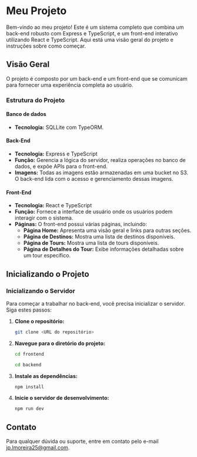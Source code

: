 # Meu Projeto

Bem-vindo ao meu projeto! Este é um sistema completo que combina um back-end robusto com Express e TypeScript, e um front-end interativo utilizando React e TypeScript. Aqui está uma visão geral do projeto e instruções sobre como começar.

## Visão Geral

O projeto é composto por um back-end e um front-end que se comunicam para fornecer uma experiência completa ao usuário. 

### Estrutura do Projeto

#### Banco de dados

- **Tecnologia:** SQLLite com TypeORM.

#### Back-End

- **Tecnologia:** Express e TypeScript
- **Função:** Gerencia a lógica do servidor, realiza operações no banco de dados, e expõe APIs para o front-end.
- **Imagens:** Todas as imagens estão armazenadas em uma bucket no S3. O back-end lida com o acesso e gerenciamento dessas imagens.

#### Front-End

- **Tecnologia:** React e TypeScript
- **Função:** Fornece a interface de usuário onde os usuários podem interagir com o sistema.
- **Páginas:** O front-end possui várias páginas, incluindo:
  - **Página Home:** Apresenta uma visão geral e links para outras seções.
  - **Página de Destinos:** Mostra uma lista de destinos disponíveis.
  - **Página de Tours:** Mostra uma lista de tours disponíveis.
  - **Página de Detalhes do Tour:** Exibe informações detalhadas sobre um tour específico.

## Inicializando o Projeto

### Inicializando o Servidor

Para começar a trabalhar no back-end, você precisa inicializar o servidor. Siga estes passos:

1. **Clone o repositório:**
   ```bash
   git clone <URL do repositório>
   ```

2. **Navegue para o diretório do projeto:**
   ```bash
   cd frontend
   ```
   
   ```bash
   cd backend
   ```

3. **Instale as dependências:**
   ```bash
   npm install
   ```

4. **Inicie o servidor de desenvolvimento:**
   ```bash
   npm run dev
   ```


## Contato

Para qualquer dúvida ou suporte, entre em contato pelo e-mail [jp.lmoreira25@gmail.com](mailto:jp.lmoreira25@gmail.com).
